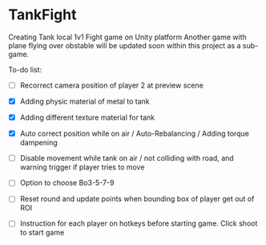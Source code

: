 # TankFight

Creating Tank local 1v1 Fight game on Unity platform
Another game with plane flying over obstable will be updated soon within this project as a sub-game.

To-do list:

- [ ] Recorrect camera position of player 2 at preview scene

- [x] Adding physic material of metal to tank

- [x] Adding different texture material for tank

- [x] Auto correct position while on air / Auto-Rebalancing / Adding torque dampening

- [ ] Disable movement while tank on air / not colliding with road, and warning trigger if player tries to move

- [ ] Option to choose Bo3-5-7-9

- [ ] Reset round and update points when bounding box of player get out of ROI

- [ ] Instruction for each player on hotkeys before starting game. Click shoot to start game
